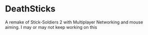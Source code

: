 # DeathSticks
A remake of Stick-Soldiers 2 with Multiplayer Networking and mouse aiming. I may or may not keep working on this
